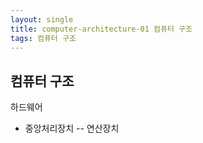 ```yaml
---
layout: single
title: computer-architecture-01 컴퓨터 구조
tags: 컴퓨터 구조
---
```


## 컴퓨터 구조
하드웨어
- 중앙처리장치
-- 연산장치